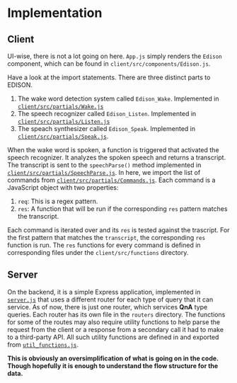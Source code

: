 # Implementation


## Client
UI-wise, there is not a lot going on here. `App.js` simply renders the `Edison` component, which can be found in `client/src/components/Edison.js`.

Have a look at the import statements. There are three distinct parts to EDISON.
1. The wake word detection system called `Edison_Wake`. Implemented in [`client/src/partials/Wake.js`](./client/src/partials/Wake.js)
2. The speech recognizer called `Edison_Listen`. Implemented in [`client/src/partials/Listen.js`](./client/src/partials/Listen.js)
3. The speach synthesizer called `Edison_Speak`. Implemented in [`client/src/partials/Speak.js`](./client/src/partials/Speak.js).

When the wake word is spoken, a function is triggered that activated the speech recognizer. It analyzes the spoken speech and returns a transcript. The transcript is sent to the `speechParse()` method implemented in [`client/src/partials/SpeechParse.js`](./client/src/partials/SpeechParse.js). In here, we import the list of commands from [`client/src/partials/Commands.js`](./client/src/partials/Commands.js). Each command is a JavaScript object with two properties:
1. `req`: This is a regex pattern.
2. `res`: A function that will be run if the corresponding `res` pattern matches the transcript.

Each command is iterated over and its `res` is tested against the trascript. For the first pattern that matches the `transcript`, the corresponding `res` function is run. The `res` functions for every command is defined in corresponding files under the `client/src/functions` directory.

## Server

On the backend, it is a simple Express application, implemented in [`server.js`](./server.js) that uses a different router for each type of query that it can service. As of now, there is just one router, which services **QnA** type queries. Each router has its own file in the `routers` directory. The functions for some of the routes may also require utility functions to help parse the request from the client or a response from a secondary call it had to make to a third-party API. All such utility functions are defined in and exported from [`util_functions.js`](./util_functions.js).


**This is obviously an oversimplification of what is going on in the code. Though hopefully it is enough to understand the flow structure for the data.**